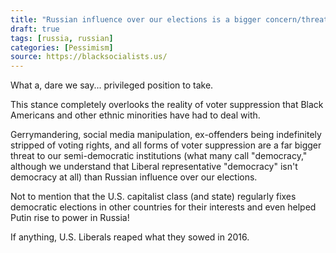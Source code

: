 ```yaml
---
title: "Russian influence over our elections is a bigger concern/threat than American racial grievances."
draft: true
tags: [russia, russian]
categories: [Pessimism]
source: https://blacksocialists.us/
---
```


What a, dare we say... privileged position to take.  
  
This stance completely overlooks the reality of voter suppression that Black Americans and other ethnic minorities have had to deal with.  
  
Gerrymandering, social media manipulation, ex-offenders being indefinitely stripped of voting rights, and all forms of voter suppression are a far bigger threat to our semi-democratic institutions (what many call "democracy," although we understand that Liberal representative "democracy" isn't democracy at all) than Russian influence over our elections.  
  
Not to mention that the U.S. capitalist class (and state) regularly fixes democratic elections in other countries for their interests and even helped Putin rise to power in Russia!  
  
If anything, U.S. Liberals reaped what they sowed in 2016.


